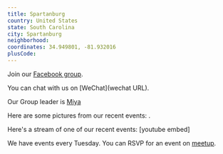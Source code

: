 ```yaml
---
title: Spartanburg
country: United States
state: South Carolina
city: Spartanburg
neighborhood: 
coordinates: 34.949801, -81.932016
plusCode:
---
```

Join our [Facebook group](https://www.facebook.com/groups/free.code.camp.spartanburg).

You can chat with us on [WeChat](wechat URL).

Our Group leader is [Miya](freecodecamp.org/miya)

Here are some pictures from our recent events:
![]().

Here's a stream of one of our recent events:
[youtube embed]

We have events every Tuesday. You can RSVP for an event on [meetup](meetupurl).
